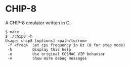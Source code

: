 # CHIP-8

A CHIP-8 emulator written in C.

```
$ make
$ ./chip8 -h
Usage: chip8 [options] <path/to/rom>
 -f <freq>  Set cpu frequency in Hz (0 for step mode)
 -h         Display this help
 -o         Use original COSMAC VIP behavior
 -v         Show more debug messages
```
